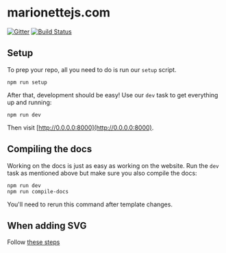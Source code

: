 marionettejs.com
================

[![Gitter](https://badges.gitter.im/Join%20Chat.svg)](https://gitter.im/marionettejs/marionettejs.com?utm_source=badge&utm_medium=badge&utm_campaign=pr-badge&utm_content=badge)
[![Build Status](https://travis-ci.org/marionettejs/marionettejs.com.svg?branch=master)](https://travis-ci.org/marionettejs/marionettejs.com)

## Setup

To prep your repo, all you need to do is run our `setup` script.

    npm run setup

After that, development should be easy! Use our `dev` task to get everything up and running:

    npm run dev

Then visit [http://0.0.0.0:8000](http://0.0.0.0:8000).

## Compiling the docs

Working on the docs is just as easy as working on the website. Run the `dev` task as mentioned above but make sure you also compile the docs:

    npm run dev
    npm run compile-docs

You'll need to rerun this command after template changes.

## When adding SVG

Follow [these steps](./svg-steps.md)
